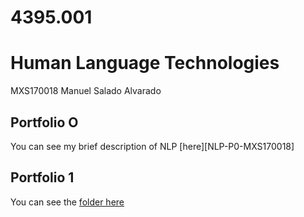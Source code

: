 # 4395.001
# Human Language Technologies

MXS170018
Manuel Salado Alvarado

## Portfolio O
You can see my brief description of NLP [here][NLP-P0-MXS170018]

## Portfolio 1
You can see the [folder here](Portfolio1)  
